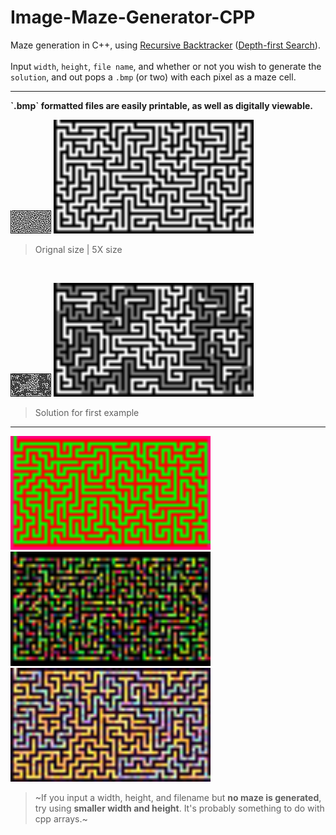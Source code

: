# Image-Maze-Generator-CPP
Maze generation in C++, using <u>Recursive Backtracker</u> (<u>Depth-first Search</u>).<br><br>Input `width`, `height`, `file name`, and whether or not you wish to generate the `solution`, and out pops a `.bmp` (or two) with each pixel as a maze cell.
<hr><strong>`.bmp` formatted files are easily printable, as well as digitally viewable.</strong>

![Image 1](Tester.bmp)
<img src="https://github.com/renebrucknerjnr/Image-Maze-Generator-CPP/blob/852198812a3a684555f64295141516c817608fb9/Tester.bmp" width="320px">
> Orignal size  |  5X size
<br>

![Image 2](SOLVED_Tester.bmp)
<img src="https://github.com/renebrucknerjnr/Image-Maze-Generator-CPP/blob/852198812a3a684555f64295141516c817608fb9/SOLVED_Tester.bmp" width="320px">
> Solution for first example
---
<img src="https://github.com/renebrucknerjnr/Image-Maze-Generator-CPP/blob/852198812a3a684555f64295141516c817608fb9/test%20(2).bmp" width="320px">
<img src="https://github.com/renebrucknerjnr/Image-Maze-Generator-CPP/blob/852198812a3a684555f64295141516c817608fb9/test%20(3).bmp" width="320px">
<img src="https://github.com/renebrucknerjnr/Image-Maze-Generator-CPP/blob/852198812a3a684555f64295141516c817608fb9/SOLVED_test.bmp" width="320px">

> ~If you input a width, height, and filename but <strong>no maze is generated</strong>, try using <strong>smaller width and height</strong>. It's probably something to do with cpp arrays.~

